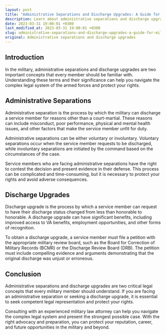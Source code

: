 ```yaml
---
layout: post
title: "Administrative Separations and Discharge Upgrades: A Guide for Military Personnel"
description: Learn about administrative separations and discharge upgrades in the military and how they can impact your career. Find out what steps you can take to protect your rights and appeal adverse decisions.
date: 2023-03-31 19:00:01 +0300
last_modified_at: 2023-03-31 19:00:01 +0300
slug: administrative-separations-and-discharge-upgrades-a-guide-for-military-personnel
original: Administrative separations and discharge upgrades
---
```

## Introduction

In the military, administrative separations and discharge upgrades are two important concepts that every member should be familiar with. Understanding these terms and their significance can help you navigate the complex legal system of the armed forces and protect your rights.

## Administrative Separations

Administrative separation is the process by which the military can discharge a service member for reasons other than a court-martial. These reasons can include misconduct, poor performance, physical and mental health issues, and other factors that make the service member unfit for duty.

Administrative separations can be either voluntary or involuntary. Voluntary separations occur when the service member requests to be discharged, while involuntary separations are initiated by the command based on the circumstances of the case.

Service members who are facing administrative separations have the right to contest the decision and present evidence in their defense. This process can be complicated and time-consuming, but it is necessary to protect your rights and avoid adverse consequences.

## Discharge Upgrades

Discharge upgrade is the process by which a service member can request to have their discharge status changed from less than honorable to honorable. A discharge upgrade can have significant benefits, including improved access to VA benefits, employment opportunities, and other forms of recognition.

To obtain a discharge upgrade, a service member must file a petition with the appropriate military review board, such as the Board for Correction of Military Records (BCMR) or the Discharge Review Board (DRB). The petition must include compelling evidence and arguments demonstrating that the original discharge was unjust or erroneous.

## Conclusion

Administrative separations and discharge upgrades are two critical legal concepts that every military member should understand. If you are facing an administrative separation or seeking a discharge upgrade, it is essential to seek competent legal representation and protect your rights.

Consulting with an experienced military law attorney can help you navigate the complex legal system and present the strongest possible case. With the right advocacy and preparation, you can protect your reputation, career, and future opportunities in the military and beyond.